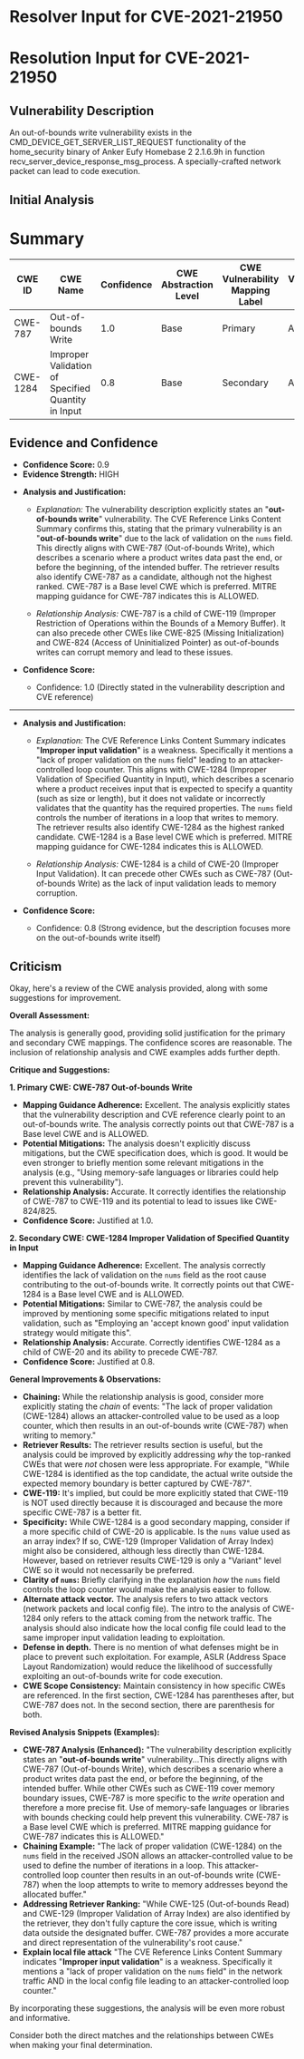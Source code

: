 # Resolver Input for CVE-2021-21950

# Resolution Input for CVE-2021-21950

## Vulnerability Description
An out-of-bounds write vulnerability exists in the CMD_DEVICE_GET_SERVER_LIST_REQUEST functionality of the home_security binary of Anker Eufy Homebase 2 2.1.6.9h in function recv_server_device_response_msg_process. A specially-crafted network packet can lead to code execution.

## Initial Analysis
# Summary
| CWE ID | CWE Name | Confidence | CWE Abstraction Level | CWE Vulnerability Mapping Label | CWE-Vulnerability Mapping Notes |
|---|---|---|---|---|---|
| CWE-787 | Out-of-bounds Write | 1.0 | Base | Primary | Allowed |
| CWE-1284 | Improper Validation of Specified Quantity in Input | 0.8 | Base | Secondary | Allowed |

## Evidence and Confidence

*   **Confidence Score:** 0.9
*   **Evidence Strength:** HIGH

- **Analysis and Justification:**  
  - *Explanation:* The vulnerability description explicitly states an "**out-of-bounds write**" vulnerability. The CVE Reference Links Content Summary confirms this, stating that the primary vulnerability is an "**out-of-bounds write**" due to the lack of validation on the `nums` field. This directly aligns with CWE-787 (Out-of-bounds Write), which describes a scenario where a product writes data past the end, or before the beginning, of the intended buffer. The retriever results also identify CWE-787 as a candidate, although not the highest ranked. CWE-787 is a Base level CWE which is preferred. MITRE mapping guidance for CWE-787 indicates this is ALLOWED.
  
  - *Relationship Analysis:* CWE-787 is a child of CWE-119 (Improper Restriction of Operations within the Bounds of a Memory Buffer). It can also precede other CWEs like CWE-825 (Missing Initialization) and CWE-824 (Access of Uninitialized Pointer) as out-of-bounds writes can corrupt memory and lead to these issues.

- **Confidence Score:**  
  - Confidence: 1.0 (Directly stated in the vulnerability description and CVE reference)

---
- **Analysis and Justification:**  
  - *Explanation:* The CVE Reference Links Content Summary indicates "**Improper input validation**" is a weakness. Specifically it mentions a "lack of proper validation on the `nums` field" leading to an attacker-controlled loop counter. This aligns with CWE-1284 (Improper Validation of Specified Quantity in Input), which describes a scenario where a product receives input that is expected to specify a quantity (such as size or length), but it does not validate or incorrectly validates that the quantity has the required properties. The `nums` field controls the number of iterations in a loop that writes to memory. The retriever results also identify CWE-1284 as the highest ranked candidate. CWE-1284 is a Base level CWE which is preferred. MITRE mapping guidance for CWE-1284 indicates this is ALLOWED.
  
  - *Relationship Analysis:* CWE-1284 is a child of CWE-20 (Improper Input Validation). It can precede other CWEs such as CWE-787 (Out-of-bounds Write) as the lack of input validation leads to memory corruption.

- **Confidence Score:**  
  - Confidence: 0.8 (Strong evidence, but the description focuses more on the out-of-bounds write itself)

## Criticism
Okay, here's a review of the CWE analysis provided, along with some suggestions for improvement.

**Overall Assessment:**

The analysis is generally good, providing solid justification for the primary and secondary CWE mappings. The confidence scores are reasonable. The inclusion of relationship analysis and CWE examples adds further depth.

**Critique and Suggestions:**

**1. Primary CWE: CWE-787 Out-of-bounds Write**

*   **Mapping Guidance Adherence:** Excellent. The analysis explicitly states that the vulnerability description and CVE reference clearly point to an out-of-bounds write.  The analysis correctly points out that CWE-787 is a Base level CWE and is ALLOWED.
*   **Potential Mitigations:** The analysis doesn't explicitly discuss mitigations, but the CWE specification does, which is good. It would be even stronger to briefly mention some relevant mitigations in the analysis (e.g., "Using memory-safe languages or libraries could help prevent this vulnerability").
*   **Relationship Analysis:** Accurate.  It correctly identifies the relationship of CWE-787 to CWE-119 and its potential to lead to issues like CWE-824/825.
*   **Confidence Score:** Justified at 1.0.

**2. Secondary CWE: CWE-1284 Improper Validation of Specified Quantity in Input**

*   **Mapping Guidance Adherence:** Excellent. The analysis correctly identifies the lack of validation on the `nums` field as the root cause contributing to the out-of-bounds write.  It correctly points out that CWE-1284 is a Base level CWE and is ALLOWED.
*   **Potential Mitigations:** Similar to CWE-787, the analysis could be improved by mentioning some specific mitigations related to input validation, such as "Employing an 'accept known good' input validation strategy would mitigate this".
*   **Relationship Analysis:** Accurate. Correctly identifies CWE-1284 as a child of CWE-20 and its ability to precede CWE-787.
*   **Confidence Score:** Justified at 0.8.

**General Improvements & Observations:**

*   **Chaining:** While the relationship analysis is good, consider more explicitly stating the *chain* of events: "The lack of proper validation (CWE-1284) allows an attacker-controlled value to be used as a loop counter, which then results in an out-of-bounds write (CWE-787) when writing to memory."
*   **Retriever Results:** The retriever results section is useful, but the analysis could be improved by explicitly addressing *why* the top-ranked CWEs that were *not* chosen were less appropriate. For example, "While CWE-1284 is identified as the top candidate, the actual write outside the expected memory boundary is better captured by CWE-787".
*   **CWE-119:** It's implied, but could be more explicitly stated that CWE-119 is NOT used directly because it is discouraged and because the more specific CWE-787 is a better fit.
*   **Specificity:** While CWE-1284 is a good secondary mapping, consider if a more specific child of CWE-20 is applicable. Is the `nums` value used as an array index? If so, CWE-129 (Improper Validation of Array Index) might also be considered, although less directly than CWE-1284. However, based on retriever results CWE-129 is only a "Variant" level CWE so it would not necessarily be preferred.
*   **Clarity of `nums`:** Briefly clarifying in the explanation *how* the `nums` field controls the loop counter would make the analysis easier to follow.
*   **Alternate attack vector.** The analysis refers to two attack vectors (network packets and local config file). The intro to the analysis of CWE-1284 only refers to the attack coming from the network traffic. The analysis should also indicate how the local config file could lead to the same improper input validation leading to exploitation.
*   **Defense in depth.** There is no mention of what defenses might be in place to prevent such exploitation. For example, ASLR (Address Space Layout Randomization) would reduce the likelihood of successfully exploiting an out-of-bounds write for code execution.
*   **CWE Scope Consistency:** Maintain consistency in how specific CWEs are referenced. In the first section, CWE-1284 has parentheses after, but CWE-787 does not. In the second section, there are parenthesis for both.

**Revised Analysis Snippets (Examples):**

*   **CWE-787 Analysis (Enhanced):**
    "The vulnerability description explicitly states an "**out-of-bounds write**" vulnerability...This directly aligns with CWE-787 (Out-of-bounds Write), which describes a scenario where a product writes data past the end, or before the beginning, of the intended buffer. While other CWEs such as CWE-119 cover memory boundary issues, CWE-787 is more specific to the *write* operation and therefore a more precise fit. Use of memory-safe languages or libraries with bounds checking could help prevent this vulnerability. CWE-787 is a Base level CWE which is preferred. MITRE mapping guidance for CWE-787 indicates this is ALLOWED."
*   **Chaining Example:**
    "The lack of proper validation (CWE-1284) on the `nums` field in the received JSON allows an attacker-controlled value to be used to define the number of iterations in a loop. This attacker-controlled loop counter then results in an out-of-bounds write (CWE-787) when the loop attempts to write to memory addresses beyond the allocated buffer."
*   **Addressing Retriever Ranking:**
    "While CWE-125 (Out-of-bounds Read) and CWE-129 (Improper Validation of Array Index) are also identified by the retriever, they don't fully capture the core issue, which is writing data outside the designated buffer. CWE-787 provides a more accurate and direct representation of the vulnerability's root cause."
*   **Explain local file attack**
  "The CVE Reference Links Content Summary indicates "**Improper input validation**" is a weakness. Specifically it mentions a "lack of proper validation on the `nums` field" in the network traffic AND in the local config file leading to an attacker-controlled loop counter."

By incorporating these suggestions, the analysis will be even more robust and informative.

Consider both the direct matches and the relationships between CWEs
when making your final determination.
        